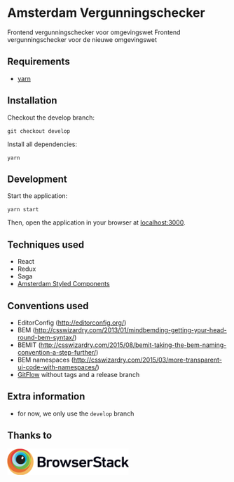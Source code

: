 # Amsterdam Vergunningschecker


Frontend vergunningschecker voor omgevingswet	Frontend vergunningschecker voor de nieuwe omgevingswet

## Requirements

- [yarn](https://yarnpkg.com)

## Installation

Checkout the develop branch:

    git checkout develop

Install all dependencies:

    yarn

## Development

Start the application:

    yarn start

Then, open the application in your browser at [localhost:3000](http://localhost:3000/).

## Techniques used
- React
- Redux
- Saga
- [Amsterdam Styled Components](https://github.com/Amsterdam/amsterdam-styled-components/)

## Conventions used
- EditorConfig (http://editorconfig.org/)
- BEM (http://csswizardry.com/2013/01/mindbemding-getting-your-head-round-bem-syntax/)
- BEMIT (http://csswizardry.com/2015/08/bemit-taking-the-bem-naming-convention-a-step-further/)
- BEM namespaces (http://csswizardry.com/2015/03/more-transparent-ui-code-with-namespaces/)
- [GitFlow](https://datasift.github.io/gitflow/IntroducingGitFlow.html) without tags and a release branch

## Extra information
- for now, we only use the `develop` branch

## Thanks to
[<img src="https://github.com/Amsterdam/atlas/blob/develop/public/images/browserstack-logo@2x.png" height="60" title="BrowserStack Logo" alt="BrowserStack Logo" />](https://www.browserstack.com/)
